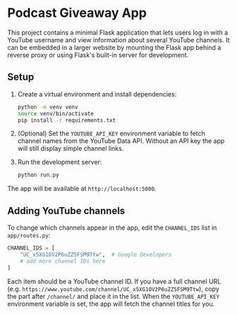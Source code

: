 # Podcast Giveaway App

This project contains a minimal Flask application that lets users log in with a
YouTube username and view information about several YouTube channels. It can be
embedded in a larger website by mounting the Flask app behind a reverse proxy
or using Flask's built-in server for development.

## Setup

1. Create a virtual environment and install dependencies:

   ```bash
   python -m venv venv
   source venv/bin/activate
   pip install -r requirements.txt
   ```

2. (Optional) Set the `YOUTUBE_API_KEY` environment variable to fetch channel
   names from the YouTube Data API. Without an API key the app will still
   display simple channel links.

3. Run the development server:

   ```bash
   python run.py
   ```

The app will be available at `http://localhost:5000`.

## Adding YouTube channels

To change which channels appear in the app, edit the `CHANNEL_IDS` list in
`app/routes.py`:

```python
CHANNEL_IDS = [
    "UC_x5XG1OV2P6uZZ5FSM9Ttw",  # Google Developers
    # add more channel IDs here
]
```

Each item should be a YouTube channel ID. If you have a full channel URL (e.g.
`https://www.youtube.com/channel/UC_x5XG1OV2P6uZZ5FSM9Ttw`), copy the part
after `/channel/` and place it in the list. When the `YOUTUBE_API_KEY`
environment variable is set, the app will fetch the channel titles for you.

